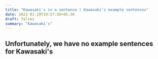 ```yaml
---
title: "Kawasaki's in a sentence | Kawasaki's example sentences"
date: 2021-01-20T19:57:50+05:30
draft: falses
summary: "Kawasaki's"
---
```

## Unfortunately, we have no example sentences for Kawasaki's                 
